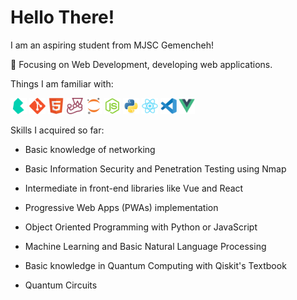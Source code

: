# Hello There!

I am an aspiring student from MJSC Gemencheh!

📌 Focusing on Web Development, developing web applications.

Things I am familiar with:

<img width="26px" src="https://github.com/MagusWyvern/MagusWyvern/blob/0827f58d32c8c2836ac4c39769fd8a8c6b1ad9bb/icons/bulma-plain.png">

<img width="26px" src="https://github.com/MagusWyvern/MagusWyvern/blob/0827f58d32c8c2836ac4c39769fd8a8c6b1ad9bb/icons/git-original.png">

<img width="26px" src="https://github.com/MagusWyvern/MagusWyvern/blob/0827f58d32c8c2836ac4c39769fd8a8c6b1ad9bb/icons/html5-original.png">

<img width="26px" src="https://github.com/MagusWyvern/MagusWyvern/blob/0827f58d32c8c2836ac4c39769fd8a8c6b1ad9bb/icons/jest-plain.png">

<img width="26px" src="https://github.com/MagusWyvern/MagusWyvern/blob/0827f58d32c8c2836ac4c39769fd8a8c6b1ad9bb/icons/jupyter-original.png">

<img width="26px" src="https://github.com/MagusWyvern/MagusWyvern/blob/0827f58d32c8c2836ac4c39769fd8a8c6b1ad9bb/icons/nodejs-original.png">

<img width="26px" src="https://github.com/MagusWyvern/MagusWyvern/blob/0827f58d32c8c2836ac4c39769fd8a8c6b1ad9bb/icons/python-original.png">

<img width="26px" src="https://github.com/MagusWyvern/MagusWyvern/blob/0827f58d32c8c2836ac4c39769fd8a8c6b1ad9bb/icons/react-original.png">

<img width="26px" src="https://github.com/MagusWyvern/MagusWyvern/blob/0827f58d32c8c2836ac4c39769fd8a8c6b1ad9bb/icons/vscode-original.png">

<img width="26px" src="https://github.com/MagusWyvern/MagusWyvern/blob/0827f58d32c8c2836ac4c39769fd8a8c6b1ad9bb/icons/vuejs-original.png">

Skills I acquired so far:

- Basic knowledge of networking
- Basic Information Security and Penetration Testing using Nmap

- Intermediate in front-end libraries like Vue and React
- Progressive Web Apps (PWAs) implementation

- Object Oriented Programming with Python or JavaScript
- Machine Learning and Basic Natural Language Processing

- Basic knowledge in Quantum Computing with Qiskit's Textbook
- Quantum Circuits
